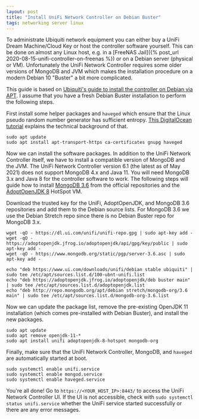 ```yaml
---
layout: post
title: "Install UniFi Network Controller on Debian Buster"
tags: networking server linux
---
```


To administrate Ubiquiti network equipment you can either buy a UniFi Dream Machine/Cloud Key or host the controller
software yourself. This can be done on almost any Linux host, e.g. in a [FreeNAS Jail]({% post_url 2020-08-15-unifi-controller-on-freenas %})
or on a Debian server (physical or VM). Unfortunately the UniFi Network Controller requires some older versions
of MongoDB and JVM which makes the installation procedure on a modern Debian 10 "Buster" a bit more complicated.

This guide is based on [Ubiquiti's guide to install the controller on Debian via APT](https://help.ui.com/hc/en-us/articles/220066768-UniFi-How-to-Install-and-Update-via-APT-on-Debian-or-Ubuntu).
I assume that you have a fresh Debian Buster installation to perform the following steps.

First install some helper packages and `haveged` which ensure that the Linux pseudo
random number generator has sufficient entropy. [This DigitalOcean tutorial](https://www.digitalocean.com/community/tutorials/how-to-setup-additional-entropy-for-cloud-servers-using-haveged)
explains the technical background of that.

```shell
sudo apt update
sudo apt install apt-transport-https ca-certificates gnupg haveged
```

Now we can install the software packages. In addition to the UniFi Network Controller itself, we have to install a
compatible version of MongoDB and the JVM. The UniFi Network Controller version 6.1 (the latest as of May 2021) does not support MongoDB 4.x and Java 11.
You will need MongoDB 3.x and Java 8 for the controller software to work. The following steps will guide how to install [MongoDB 3.6](https://docs.mongodb.com/v3.6/tutorial/install-mongodb-on-debian/)
from the official repositories and the [AdoptOpenJDK 8](https://adoptopenjdk.net/) HotSpot VM.

Download the trusted key for the UniFi, AdoptOpenJDK, and MongoDB 3.6 repositories and add them to the Debian
source lists. For MongoDB 3.6 we use the Debian Stretch repo since there is no Debian Buster repo for MongoDB 3.x.

```shell
wget -qO - https://dl.ui.com/unifi/unifi-repo.gpg | sudo apt-key add -
wget -qO - https://adoptopenjdk.jfrog.io/adoptopenjdk/api/gpg/key/public | sudo apt-key add -
wget -qO - https://www.mongodb.org/static/pgp/server-3.6.asc | sudo apt-key add -

echo "deb https://www.ui.com/downloads/unifi/debian stable ubiquiti" | sudo tee /etc/apt/sources.list.d/100-ubnt-unifi.list
echo "deb https://adoptopenjdk.jfrog.io/adoptopenjdk/deb buster main" | sudo tee /etc/apt/sources.list.d/adoptopenjdk.list
echo "deb http://repo.mongodb.org/apt/debian stretch/mongodb-org/3.6 main" | sudo tee /etc/apt/sources.list.d/mongodb-org-3.6.list
```

Now we can update the package list, remove the pre-existing OpenJDK 11 installation (which comes pre-installed with
Debian Buster), and install the new packages.

```shell
sudo apt update
sudo apt remove openjdk-11-*
sudo apt install unifi adoptopenjdk-8-hotspot mongodb-org
```

Finally, make sure that the UniFi Network Controller, MongoDB, and `haveged` are automatically started at boot.

```shell
sudo systemctl enable unifi.service
sudo systemctl enable mongod.service
sudo systemctl enable haveged.service
```

You're all done! Go to `https://<YOUR_HOST_IP>:8443/` to access the UniFi Network Controller UI. If the UI is not accessible,
check with `sudo systemctl status unifi.service` whether the UniFi service started successfully or there are any error messages.
